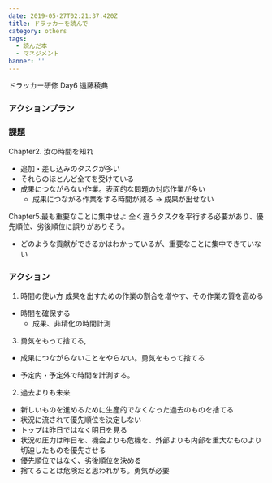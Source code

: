 ```yaml
---
date: 2019-05-27T02:21:37.420Z
title: ドラッカーを読んで
category: others
tags:
  - 読んだ本
  - マネジメント
banner: ''
---
```


ドラッカー研修 Day6 遠藤稜典

### アクションプラン

### 課題

Chapter2. 汝の時間を知れ

- 追加・差し込みのタスクが多い
- それらのほとんど全てを受けている
- 成果につながらない作業。表面的な問題の対応作業が多い
  - 成果につながる作業をする時間が減る → 成果が出せない

Chapter5.最も重要なことに集中せよ
全く違うタスクを平行する必要があり、優先順位、劣後順位に誤りがありそう。

- どのような貢献ができるかはわかっているが、重要なことに集中できていない

### アクション

1. 時間の使い方
   成果を出すための作業の割合を増やす、その作業の質を高める

- 時間を確保する
  - 成果、非精化の時間計測

3. 勇気をもって捨てる,

- 成果につながらないことをやらない。勇気をもって捨てる

- 予定内・予定外で時間を計測する。

2. 過去よりも未来

- 新しいものを進めるために生産的でなくなった過去のものを捨てる
- 状況に流されて優先順位を決定しない
- トップは昨日ではなく明日を見る
- 状況の圧力は昨日を、機会よりも危機を、外部よりも内部を重大なものより切迫したものを優先させる
- 優先順位ではなく、劣後順位を決める
- 捨てることは危険だと思われがち。勇気が必要
